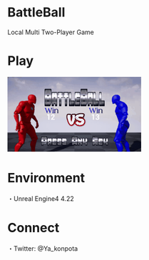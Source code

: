 # BattleBall
Local Multi Two-Player Game

# Play
![PlayMovie](https://github.com/Ya-kon/BattleBall/blob/master/images/BattleBall_PlayMovie.gif)

# Environment
・Unreal Engine4 4.22  

# Connect
・Twitter: @Ya_konpota

